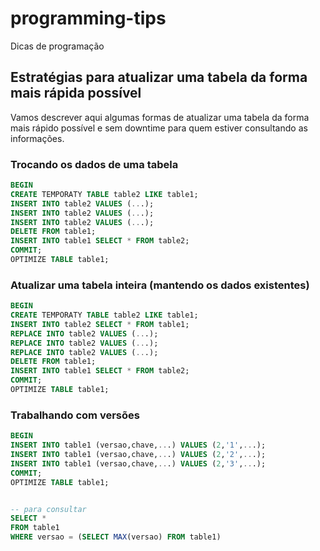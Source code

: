 # programming-tips
Dicas de programação

## Estratégias para atualizar uma tabela da forma mais rápida possível

Vamos descrever aqui algumas formas de atualizar uma tabela da forma mais rápido possível e sem downtime para quem
estiver consultando as informações.

### Trocando os dados de uma tabela

```sql
BEGIN
CREATE TEMPORATY TABLE table2 LIKE table1;
INSERT INTO table2 VALUES (...);
INSERT INTO table2 VALUES (...);
INSERT INTO table2 VALUES (...);
DELETE FROM table1;
INSERT INTO table1 SELECT * FROM table2;
COMMIT;
OPTIMIZE TABLE table1; 
```

### Atualizar uma tabela inteira (mantendo os dados existentes) 
```sql
BEGIN
CREATE TEMPORATY TABLE table2 LIKE table1;
INSERT INTO table2 SELECT * FROM table1;
REPLACE INTO table2 VALUES (...);
REPLACE INTO table2 VALUES (...);
REPLACE INTO table2 VALUES (...);
DELETE FROM table1;
INSERT INTO table1 SELECT * FROM table2;
COMMIT;
OPTIMIZE TABLE table1; 
```

### Trabalhando com versões

```sql
BEGIN
INSERT INTO table1 (versao,chave,...) VALUES (2,'1',...);
INSERT INTO table1 (versao,chave,...) VALUES (2,'2',...);
INSERT INTO table1 (versao,chave,...) VALUES (2,'3',...);
COMMIT;
OPTIMIZE TABLE table1;


-- para consultar
SELECT *
FROM table1
WHERE versao = (SELECT MAX(versao) FROM table1)
```